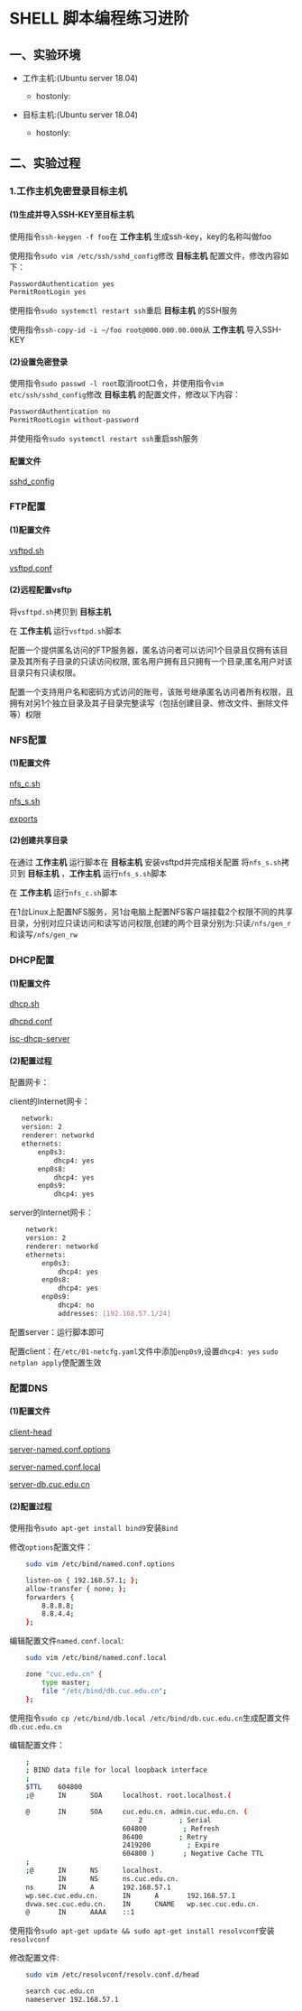 # SHELL 脚本编程练习进阶

## 一、实验环境

- 工作主机:(Ubuntu server 18.04)
    
    - hostonly:

- 目标主机:(Ubuntu server 18.04)

    - hostonly:

## 二、实验过程

### 1.工作主机免密登录目标主机

#### (1)生成并导入SSH-KEY至目标主机

使用指令```ssh-keygen -f foo```在 __工作主机__ 生成ssh-key，key的名称叫做foo

使用指令```sudo vim /etc/ssh/sshd_config```修改 __目标主机__ 配置文件，修改内容如下：

```bash
PasswordAuthentication yes
PermitRootLogin yes
```

使用指令```sudo systemctl restart ssh```重启 __目标主机__ 的SSH服务

使用指令```ssh-copy-id -i ~/foo root@000.000.00.000```从 __工作主机__ 导入SSH-KEY

#### (2)设置免密登录

使用指令```sudo passwd -l root```取消root口令，并使用指令```vim etc/ssh/sshd_config```修改 __目标主机__ 的配置文件，修改以下内容：

```bash
PasswordAuthentication no
PermitRootLogin without-password
```

并使用指令```sudo systemctl restart ssh```重启ssh服务

#### 配置文件

[sshd_config](config/sshd_config)

### FTP配置

#### (1)配置文件

[vsftpd.sh](script/vsftpd.sh)

[vsftpd.conf](config/vsftpd.conf)

#### (2)远程配置vsftp

将```vsftpd.sh```拷贝到 __目标主机__

在 __工作主机__ 运行```vsftpd.sh```脚本

配置一个提供匿名访问的FTP服务器，匿名访问者可以访问1个目录且仅拥有该目录及其所有子目录的只读访问权限, 匿名用户拥有且只拥有一个目录,匿名用户对该目录只有只读权限。

配置一个支持用户名和密码方式访问的账号，该账号继承匿名访问者所有权限，且拥有对另1个独立目录及其子目录完整读写（包括创建目录、修改文件、删除文件等）权限

### NFS配置

#### (1)配置文件

[nfs_c.sh](script/nfs_c.sh)

[nfs_s.sh](script/nfs_s.sh)

[exports](config/exports)

#### (2)创建共享目录

在通过 __工作主机__ 运行脚本在 __目标主机__ 安装vsftpd并完成相关配置
将```nfs_s.sh```拷贝到 __目标主机__ ，__工作主机__ 运行```nfs_s.sh```脚本

在 __工作主机__ 运行```nfs_c.sh```脚本

在1台Linux上配置NFS服务，另1台电脑上配置NFS客户端挂载2个权限不同的共享目录，分别对应只读访问和读写访问权限,创建的两个目录分别为:只读```/nfs/gen_r```和读写```/nfs/gen_rw```

### DHCP配置

#### (1)配置文件

[dhcp.sh](script/dhcp.sh)

[dhcpd.conf](config/dhcpd.conf)

[isc-dhcp-server](config/isc-dhcp-server)

#### (2)配置过程

配置网卡：

client的Internet网卡：
 ```bash
    network:
    version: 2
    renderer: networkd
    ethernets:
        enp0s3:
            dhcp4: yes
        enp0s8:
            dhcp4: yes
        enp0s9:
            dhcp4: yes
```

server的Internet网卡：

```bash
    network:
    version: 2
    renderer: networkd
    ethernets:
        enp0s3:
            dhcp4: yes
        enp0s8:
            dhcp4: yes
        enp0s9:
            dhcp4: no
            addresses: [192.168.57.1/24]
```

配置server：运行脚本即可

配置client：在```/etc/01-netcfg.yaml```文件中添加```enp0s9```,设置```dhcp4: yes```
```sudo netplan apply```使配置生效

### 配置DNS

#### (1)配置文件

[client-head](config/head)

[server-named.conf.options](config/named.conf.options)

[server-named.conf.local](config/named.conf.local)

[server-db.cuc.edu.cn](config/db.cuc.edu.cn)

#### (2)配置过程

使用指令```sudo apt-get install bind9```安装```Bind```

修改```options```配置文件：

```bash
    sudo vim /etc/bind/named.conf.options

    listen-on { 192.168.57.1; };
    allow-transfer { none; };
    forwarders {
        8.8.8.8;
        8.8.4.4;
    };
```
编辑配置文件```named.conf.local```:

```bash
    sudo vim /etc/bind/named.conf.local

    zone "cuc.edu.cn" {
        type master;
        file "/etc/bind/db.cuc.edu.cn";
    };
```

使用指令```sudo cp /etc/bind/db.local /etc/bind/db.cuc.edu.cn```生成配置文件```db.cuc.edu.cn```

编辑配置文件：

```bash
    ;
    ; BIND data file for local loopback interface
    ;
    $TTL    604800
    ;@      IN      SOA     localhost. root.localhost.(

    @       IN      SOA     cuc.edu.cn. admin.cuc.edu.cn. (
                                2         ; Serial
                            604800         ; Refresh
                            86400         ; Retry
                            2419200         ; Expire
                            604800 )       ; Negative Cache TTL
    ;
    ;@      IN      NS      localhost.
            IN      NS      ns.cuc.edu.cn.
    ns      IN      A       192.168.57.1
    wp.sec.cuc.edu.cn.      IN      A       192.168.57.1
    dvwa.sec.cuc.edu.cn.    IN      CNAME   wp.sec.cuc.edu.cn.
    @       IN      AAAA    ::1

```

使用指令```sudo apt-get update && sudo apt-get install resolvconf```安装```resolvconf```

修改配置文件:

```bash
    sudo vim /etc/resolvconf/resolv.conf.d/head

    search cuc.edu.cn
    nameserver 192.168.57.1
```




